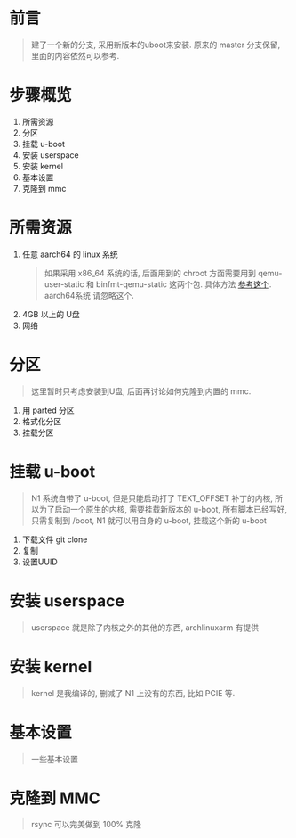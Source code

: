 # 前言
>建了一个新的分支, 采用新版本的uboot来安装. 原来的 master 分支保留, 里面的内容依然可以参考.

# 步骤概览
1. 所需资源
1. 分区
1. 挂载 u-boot
1. 安装 userspace
1. 安装 kernel
1. 基本设置
1. 克隆到 mmc

# 所需资源
1. 任意 aarch64 的 linux 系统
    > 如果采用 x86_64 系统的话, 后面用到的 chroot 方面需要用到 qemu-user-static 和 binfmt-qemu-static 这两个包. 具体方法 [参考这个](https://unix.stackexchange.com/questions/41889/how-can-i-chroot-into-a-filesystem-with-a-different-architechture). aarch64系统 请忽略这个.
2. 4GB 以上的 U盘
3. 网络

# 分区
>这里暂时只考虑安装到U盘, 后面再讨论如何克隆到内置的 mmc. 
1. 用 parted 分区
2. 格式化分区
3. 挂载分区

# 挂载 u-boot
>N1 系统自带了 u-boot, 但是只能启动打了 TEXT_OFFSET 补丁的内核, 所以为了启动一个原生的内核, 需要挂载新版本的 u-boot, 所有脚本已经写好, 只需复制到 /boot, N1 就可以用自身的 u-boot, 挂载这个新的 u-boot
1. 下载文件 
git clone
2. 复制
3. 设置UUID 

# 安装 userspace
> userspace 就是除了内核之外的其他的东西, archlinuxarm 有提供

# 安装 kernel
> kernel 是我编译的, 删减了 N1 上没有的东西, 比如 PCIE 等. 

# 基本设置
> 一些基本设置

# 克隆到 MMC
> rsync 可以完美做到 100% 克隆